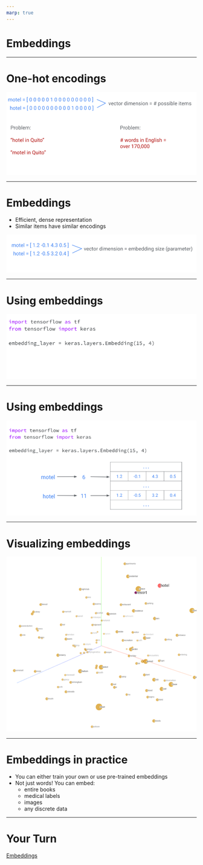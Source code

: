 ```yaml
---
marp: true
---
```


# Embeddings

---

# One-hot encodings

![](res/embeddings01.png)

<!--
Suppose we’re working with input data with a large number of possible categories, such as words. Our machine learning models can’t work directly on words; they need to take a vector of numbers as input. Traditionally, we could do this using a “one-hot encoding” (as shown). 

The dimension of the vectors is the number of possible items. In this case that's words. Each column in the vector corresponds to a different word. In this example, the sixth position in a vector corresponds to the word "motel," so "motel" is encoded as a vector with five leading 0's, a 1 in the 6th position, and zeros everwhere after. Similarly, the eleventh position corresponds to the word "hotel." 

But hotel and motel are very similar words. They are spelled similarly AND they have similar meaning. When thinking about the vector enocdings of these two words, it seems natural to expect that they will be close together in space. 

This has 2 main problems:
1) Similar items don’t necessarily have similar encodings (“hotel in Quito” may not lead to similar search results as “motel in Quito”).
2) We may need huge vectors to encode all possible items.

Image Details:
* [embeddings01.png](http://www.google.com): Unlicensed 
-->

---

# Embeddings

* Efficient, dense representation
* Similar items have similar encodings


![](res/embeddings02.png)

<!--
Instead of restricting ourselves to 0's and 1's, we can fill the vectors with real numbers. This will give us more felxibility, and will allow similar words to have similar encodings. 

The embedding dimension is a hyperparameter that is specified by the user. Embeddings can be used for dimensionality reduction. In particular, if we specify an embedding dimension that is lower than the total number of items (i.e. words) in your dataset, then we have reduced the total dimension of our dataset. 

In this simple example "hotel" and "motel" are words coming from a dataset containing fifteen total words. When we did a simple one-hot encoding, our encodings for "hotel" and "motel" were each 1x15 vectors (i.e. they come from a 15-dimensional vector space). Now, after using an embedding, we see that we have four dimensional encodings for both "hotel" and "motel."

higher dimension = more descriptive, but the model takes more data / time to learn.

Image Details:
* [embeddings02.png](http://www.google.com): Unlicensed 
-->

---

# Using embeddings

![](res/embeddings03.png)

<!--
The first number, 15, is the number of possible items.
The second number, 4, is your chosen embedding size.
Instead of manually specifying embedding values, we can train them (they are treated similarly to weights learned by the model during training).
No separate training process needed, they are treated as another hidden layer.

Image Details:
* [embeddings03.png](http://www.google.com): Unlicensed
-->

---

# Using embeddings

![](res/embeddings04.png)

<!--
The embedding layer acts as a “lookup table”, where each item has a unique index that is used to lookup its corresponding embedding. This particular table has 15 rows (corresponding to unique items) and 4 columns (one for each embedding dimension). You’ll investigate this more in the colab.

Image Details:
* [embeddings04.png](http://www.google.com): Unlicensed
-->

---

# Visualizing embeddings

<!--
One of the big advantages of embeddings is that they can meaningfully represent items and relationships between items, in a way we can easily visualize. Here we can see that the embeddings for “hotel” and “resort” are fairly close. Based on the dataset used to train these embeddings, this means these two words are used in similar contexts.

Image Details:
* [embeddings05.png](http://www.google.com): Unlicensed
-->

![](res/embeddings05.png)

---

# Embeddings in practice

* You can either train your own or use pre-trained embeddings
* Not just words! You can embed:
  * entire books
  * medical labels
  * images
  * any discrete data

---
  
# Your Turn

[Embeddings](https://colab.sandbox.google.com/drive/1LlkhE9uY6qZVxiwTjQSO37E2pp-YZ6X6)
  
<!--
Let’s work on the Embeddings colab where we can apply these skills to:
* Training your own embeddings
* Visualizing your trained embeddings
-->


